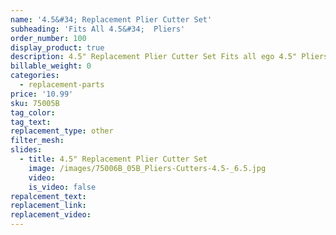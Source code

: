 ```yaml
---
name: '4.5&#34; Replacement Plier Cutter Set'
subheading: 'Fits All 4.5&#34;  Pliers'
order_number: 100
display_product: true
description: 4.5" Replacement Plier Cutter Set Fits all ego 4.5" Pliers
billable_weight: 0
categories:
  - replacement-parts
price: '10.99'
sku: 75005B
tag_color:
tag_text:
replacement_type: other
filter_mesh:
slides:
  - title: 4.5" Replacement Plier Cutter Set
    image: /images/75006B_05B_Pliers-Cutters-4.5-_6.5.jpg
    video:
    is_video: false
repalcement_text:
replacement_link:
replacement_video:
---
```

